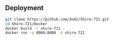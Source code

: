 ## Deployment

```bash
git clone https://github.com/3ndz/Shiro-721.git
cd Shiro-721/Docker
docker build -t shiro-721 .
docker run -p 8080:8080 -d shiro-721
```

